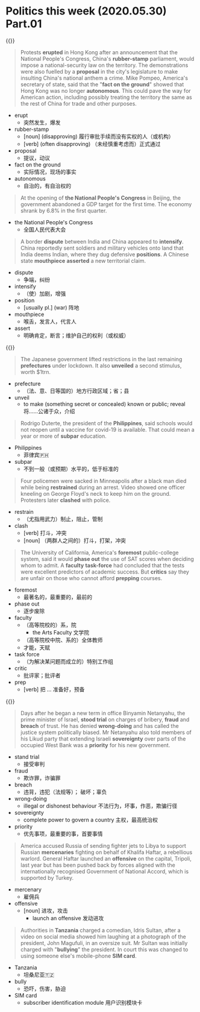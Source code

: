 # Politics this week (2020.05.30) Part.01


{{<music url="/economist/20200530/002 The world this week - Politics this week/1.mp3">}}

> Protests **erupted** in Hong Kong after an announcement that the National People's Congress, China's **rubber-stamp** parliament, would impose a national-security law on the territory. The demonstrations were also fuelled by a **proposal** in the city's legislature to make insulting China's national anthem a crime. Mike Pompeo, America's secretary of state, said that the "**fact on the ground**" showed that Hong Kong was no longer **autonomous**. This could pave the way for American action, including possibly treating the territory the same as the rest of China for trade and other purposes.

- erupt
  - 突然发生，爆发
- rubber-stamp
  - [noun] (disapproving) 履行审批手续而没有实权的人（或机构）
  - [verb] (often disapproving) （未经慎重考虑而）正式通过
- proposal
  - 提议，动议
- fact on the ground
  - 实际情况，现场的事实
- autonomous
  - 自治的，有自治权的

> At the opening of **the National People's Congress** in Beijing, the government abandoned a GDP target for the first time. The economy shrank by 6.8% in the first quarter.

- the National People's Congress
  - 全国人民代表大会

> A border **dispute** between India and China appeared to **intensify**. China reportedly sent soldiers and military vehicles onto land that India deems Indian, where they dug defensive **positions**. A Chinese state **mouthpiece** **asserted** a new territorial claim.

- dispute
  - 争端，纠纷
- intensify
  - （使）加剧，增强
- position
  - [usually pl.] (war) 阵地
- mouthpiece
  - 喉舌，发言人，代言人
- assert
  - 明确肯定，断言；维护自己的权利（或权威）


{{<music url="/economist/20200530/002 The world this week - Politics this week/2.mp3">}}

> The Japanese government lifted restrictions in the last remaining **prefectures** under lockdown. It also **unveiled** a second stimulus, worth $1trn.

- prefecture
  - （法、意、日等国的）地方行政区域；省；县
- unveil
  - to make (something secret or concealed) known or public; reveal 将……公诸于众，介绍

> Rodrigo Duterte, the president of the **Philippines**, said schools would not reopen until a vaccine for covid-19 is available. That could mean a year or more of **subpar** education.

- Philippines
  - 菲律宾🇵🇭
- subpar
  - 不到一般（或预期）水平的，低于标准的

> Four policemen were sacked in Minneapolis after a black man died while being **restrained** during an arrest. Video showed one officer kneeling on George Floyd's neck to keep him on the ground. Protesters later **clashed** with police.

- restrain
  - （尤指用武力）制止，阻止，管制
- clash
  - [verb] 打斗，冲突
  - [noun] （两群人之间的）打斗，打架，冲突

> The University of California, America's **foremost** public-college system, said it would **phase out** the use of SAT scores when deciding whom to admit. A **faculty** **task-force** had concluded that the tests were excellent predictors of academic success. But **critics** say they are unfair on those who cannot afford **prepping** courses.

- foremost
  - 最著名的，最重要的，最前的
- phase out
  - 逐步废除
- faculty
  - （高等院校的）系，院
    - the Arts Faculty 文学院
  - （高等院校中院、系的）全体教师
  - 才能，天赋
- task force
  - （为解决某问题而成立的）特别工作组
- critic
  - 批评家；批评者
- prep
  - [verb] 把 … 准备好，预备


{{<music url="/economist/20200530/002 The world this week - Politics this week/3.mp3">}}

> Days after he began a new term in office Binyamin Netanyahu, the prime minister of Israel, **stood trial** on charges of bribery, **fraud** and **breach** of trust. He has denied **wrong-doing** and has called the justice system politically biased. Mr Netanyahu also told members of his Likud party that extending Israeli **sovereignty** over parts of the occupied West Bank was a **priority** for his new government.

- stand trial
  - 接受审判
- fraud
  - 欺诈罪，诈骗罪
- breach
  - 违背，违犯（法规等）； 破坏；辜负
- wrong-doing
  - illegal or dishonest behaviour 不法行为，坏事，作恶，欺骗行径
- sovereignty
  - complete power to govern a country 主权，最高统治权
- priority
  - 优先事项，最重要的事，首要事情

> America accused Russia of sending fighter jets to Libya to support Russian **mercenaries** fighting on behalf of Khalifa Haftar, a rebellious warlord. General Haftar launched an **offensive** on the capital, Tripoli, last year but has been pushed back by forces aligned with the internationally recognised Government of National Accord, which is supported by Turkey.

- mercenary
  - 雇佣兵
- offensive
  - [noun] 进攻，攻击
    - launch an offensive 发动进攻

> Authorities in **Tanzania** charged a comedian, Idris Sultan, after a video on social media showed him laughing at a photograph of the president, John Magufuli, in an oversize suit. Mr Sultan was initially charged with "**bullying**" the president. In court this was changed to using someone else's mobile-phone **SIM card**.

- Tanzania
  - 坦桑尼亚🇹🇿
- bully
  - 恐吓，伤害，胁迫
- SIM card
  - subscriber identification module 用户识别模块卡
